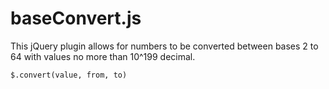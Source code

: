 baseConvert.js
======================

This jQuery plugin allows for numbers to be converted between bases 2 to 64 with values no more than 10^199 decimal.

`$.convert(value, from, to)`
